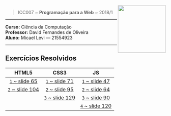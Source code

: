 <img src="https://www.colegioweb.com.br/wp-content/uploads/2017/12/Liberados-os-gabaritos-do-PSC-2018-da-UFAM.png" width="150" align="right">


> ICC007 ~ **Programação para a Web** ~ 2018/1

----------------------------------------

**Curso:** Ciência da Computação <br>
**Professor:** David Fernandes de Oliveira <br>
**Aluno:** Micael Levi ― 21554923 <br>

----------------------------------------

## Exercícios Resolvidos

| HTML5 | CSS3 | JS |
|:-----:|:----:|:---:
| [`1` ~ slide 65](./HTML/exercicio1)  | [`1` ~ slide 71](./CSS1/) | [`1` ~ slide 47](./JS1/) |
| [`2` ~ slide 104](./HTML/exercicio2) | [`2` ~ slide 95](./CSS2/) | [`2` ~ slide 64](./JS2/) |
|                                      | [`3` ~ slide 129](./CSS3/)| [`3` ~ slide 90](./JS3/) |
|                                      |                           | [`4` ~ slide 120](./JS4/) |
